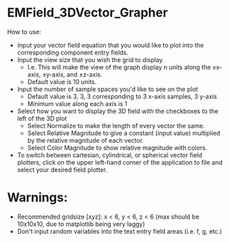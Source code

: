 # EMField_3DVector_Grapher
How to use:
- Input your vector field equation that you would like to plot into the corresponding component entry fields.
- Input the view size that you wish the grid to display.
  - I.e. This will make the view of the graph display n units along the ±x-axis, ±y-axis, and ±z-axis.
  - Default value is 10 units.
- Input the number of sample spaces you'd like to see on the plot
  - Default value is 3, 3, 3 corresponding to 3 x-axis samples, 3 y-axis
  - Minimum value along each axis is 1
- Select how you want to display the 3D field with the checkboxes to the left of the 3D plot
  - Select Normalize to make the length of every vector the same.
  - Select Relative Magnitude to give a constant (input value) multiplied by the relative magnitude of each vector.
  - Select Color Magnitude to show relative magnitude with colors.
- To switch between cartesian, cylindrical, or spherical vector field plotters, click on the upper left-hand corner of the application to file and select your desired field plotter. 

# Warnings:
- Recommended gridsize [x*y*z]: x < 6, y < 6, z < 6 (max should be 10x10x10, due to matplotlib being very laggy)
- Don't input random variables into the text entry field areas (i.e. f, g, etc.)
